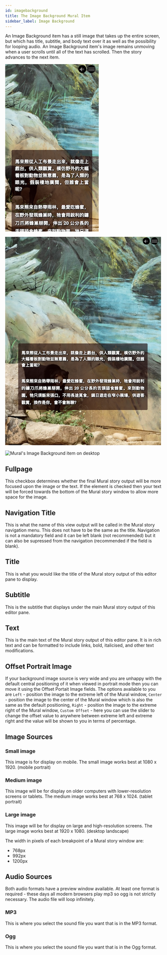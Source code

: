 ```yaml
---
id: imagebackground
title: The Image Background Mural Item
sidebar_label: Image Background
---
```


An Image Background item has a still image that takes up the entire screen, but which has title, subtitle, and body text over it as well as the possibility for looping audio. An Image Background item's image remains unmoving when a user scrolls until all of the text has scrolled. Then the story advances to the next item.

![Mural's Image Background item on phone](assets/output/ImageBackground-phone.png "Mural's Image Background item on phone")

![Mural's Image Background item on tablet](assets/output/ImageBackground-tablet.png "Mural's Image Background item on tablet")

![Mural's Image Background item on desktop](assets/output/ImageBackground-desktop.png "Mural's Image Background item on desktop")

## Fullpage

This checkbox determines whether the final Mural story output will be more focused upon the image or the text. If the element is checked then your text will be forced towards the bottom of the Mural story window to allow more space for the image.

## Navigation Title

This is what the name of this view output will be called in the Mural story navigation menu. This does not have to be the same as the title.
Navigation is not a mandatory field and it can be left blank (not recommended) but it can also be supressed from the navigation (recommended if the field is blank).

## Title

This is what you would like the title of the Mural story output of this editor pane to display.

## Subtitle

This is the subtitle that displays under the main Mural story output of this editor pane.

## Text

This is the main text of the Mural story output of this editor pane. It is in rich text and can be formatted to include links, bold, italicised, and other text modifications.

## Offset Portrait Image

If your background image source is very wide and you are unhappy with the default central positioning of it when viewed in portrait mode then you can move it using the Offset Portait Image fields. The options available to you are `Left` - position the image to the extreme left of the Mural window, `Center` - position the image to the center of the Mural window which is also the same as the default positioning, `Right` - position the image to the extreme right of the Mural window, `Custom Offset` - here you can use the slider to change the offset value to anywhere between extreme left and extreme right and the value will be shown to you in terms of percentage.

## Image Sources

### Small image

This image is for display on mobile. The small image works best at 1080 x 1920. (mobile portrait)

### Medium image

This image will be for display on older computers with lower-resolution screens or tablets. The medium image works best at 768 x 1024. (tablet portrait)

### Large image

This image will be for display on large and high-resolution screens. The large image works best at 1920 x 1080. (desktop landscape)

The width in pixels of each breakpoint of a Mural story window are:

- 768px
- 992px
- 1200px

## Audio Sources

Both audio formats have a preview window available. At least one format is required - these days all modern browsers play mp3 so ogg is not strictly necessary. The audio file will loop infinitely.

### MP3

This is where you select the sound file you want that is in the MP3 format.

### Ogg

This is where you select the sound file you want that is in the Ogg format.
